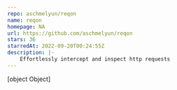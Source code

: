```yaml
---
repo: aschmelyun/reqon
name: reqon
homepage: NA
url: https://github.com/aschmelyun/reqon
stars: 36
starredAt: 2022-09-20T00:24:55Z
description: |-
    Effortlessly intercept and inspect http requests
---
```


[object Object]
